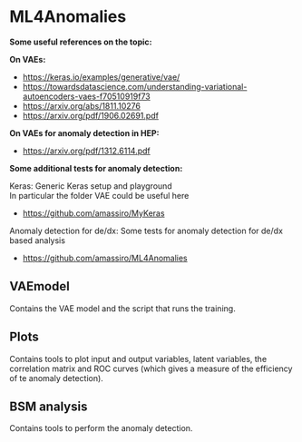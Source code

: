 # ML4Anomalies
**Some useful references on the topic:**  

**On VAEs:**
* https://keras.io/examples/generative/vae/
* https://towardsdatascience.com/understanding-variational-autoencoders-vaes-f70510919f73
* https://arxiv.org/abs/1811.10276
* https://arxiv.org/pdf/1906.02691.pdf  
 
**On VAEs for anomaly detection in HEP:**
* https://arxiv.org/pdf/1312.6114.pdf

**Some additional tests for anomaly detection:**

Keras:
Generic Keras setup and playground  
In particular the folder VAE could be useful here
* https://github.com/amassiro/MyKeras

Anomaly detection for de/dx:
Some tests for anomaly detection for de/dx based analysis
* https://github.com/amassiro/ML4Anomalies


## VAEmodel
Contains the VAE model and the script that runs the training.

## Plots
Contains tools to plot input and output variables, latent variables, the correlation matrix and ROC curves (which gives a measure of the efficiency of te anomaly detection).

## BSM analysis
Contains tools to perform the anomaly detection.
